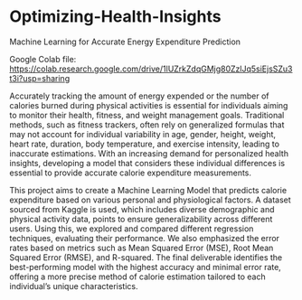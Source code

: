 # Optimizing-Health-Insights
Machine Learning for Accurate Energy Expenditure Prediction

Google Colab file: https://colab.research.google.com/drive/1lUZrkZdqGMjg80ZzlJq5siEjsSZu3t3i?usp=sharing

Accurately tracking the amount of energy expended or the number of calories burned during physical activities is essential for individuals aiming to monitor their health, fitness, and weight management goals. Traditional methods, such as fitness trackers, often rely on generalized formulas that may not account for individual variability in age, gender, height, weight, heart rate, duration, body temperature, and exercise intensity, leading to inaccurate estimations. With an increasing demand for personalized health insights, developing a model that considers these individual differences is essential to provide accurate calorie expenditure measurements.

This project aims to create a Machine Learning Model that predicts calorie expenditure based on various personal and physiological factors. A dataset sourced from Kaggle is used, which includes diverse demographic and physical activity data, points to ensure generalizability across different users. Using this, we explored and compared different regression techniques, evaluating their performance. We also emphasized the error rates based on metrics such as Mean Squared Error (MSE), Root Mean Squared Error (RMSE), and R-squared. The final deliverable identifies the best-performing model with the highest accuracy and minimal error rate, offering a more precise method of calorie estimation tailored to each individual’s unique characteristics.
